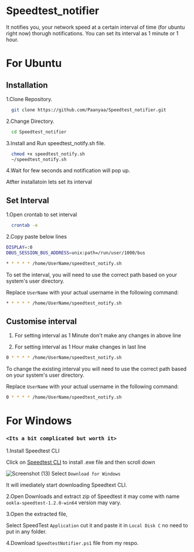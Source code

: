 # Speedtest_notifier
It notifies you, your network speed at a certain interval of time (for ubuntu right now) thorugh notifications.
You can set its interval as 1 minute or 1 hour.

# For Ubuntu

## Installation
1.Clone Repository.
```Bash
  git clone https://github.com/Paanyaa/Speedtest_notifier.git
```
2.Change Directory.
```Bash
  cd Speedtest_notifier
```
3.Install and Run speedtest_notify.sh file.
```Bash
  chmod +x speedtest_notify.sh
  ~/speedtest_notify.sh
```
4.Wait for few seconds and notification will pop up.

Atfter installatoin lets set its interval

## Set Interval
1.Open crontab to set interval
```Bash
  crontab -e
```
2.Copy paste below lines
```Bash
DISPLAY=:0
DBUS_SESSION_BUS_ADDRESS=unix:path=/run/user/1000/bus

* * * * * /home/UserName/speedtest_notify.sh
```
To set the interval, you will need to use the correct path based on your system's user directory. 

Replace `UserName` with your actual username in the following command:

```sh
* * * * * /home/UserName/speedtest_notify.sh
```
## Customise interval

1. For setting interval as 1 Minute don't make any changes in above line

2. For setting interval as 1 Hour make changes in last line
```Bash
0 * * * * /home/UserName/speedtest_notify.sh
```
To change the existing interval you will need to use the correct path based on your system's user directory. 

Replace `UserName` with your actual username in the following command:

```sh
0 * * * * /home/UserName/speedtest_notify.sh
```

# For Windows

### `<Its a bit complicated but worth it>`

1.Install Speedtest CLI

Click on [Speedtest CLI](https://www.speedtest.net/apps/cli) to install .exe file and then scroll down 

![Screenshot (13)](https://github.com/user-attachments/assets/36f940e4-612d-438e-add4-83a4b041ba18)
Select `Download for Windows`

It will imediately start downloading Speedtext CLI.

2.Open Downloads and extract zip of Speedtest it may come with name `ookla-speedtest-1.2.0-win64` version may vary.

3.Open the extracted file,

Select SpeedTest `Application` cut it and paste it in `Local Disk C` no need to put in any folder.

4.Download `SpeedtestNotifier.ps1` file from my respo.
